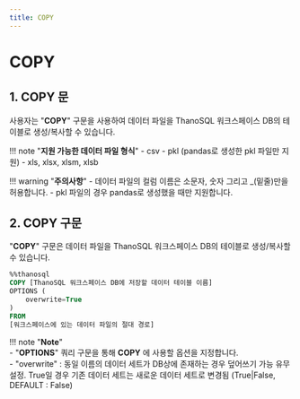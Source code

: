 ```yaml
---
title: COPY
---
```


# __COPY__

## __1. COPY  문__

사용자는 "__COPY__" 구문을 사용하여 데이터 파일을 ThanoSQL 워크스페이스 DB의 테이블로 생성/복사할 수 있습니다. 

!!! note "__지원 가능한 데이터 파일 형식__"
    - csv
    - pkl (pandas로 생성한 pkl 파일만 지원)
    - xls, xlsx, xlsm, xlsb

!!! warning "__주의사항__" 
    - 데이터 파일의 컬럼 이름은 소문자, 숫자 그리고 _(밑줄)만을 허용합니다.
    - pkl 파일의 경우 pandas로 생성했을 때만 지원합니다. 


## __2. COPY 구문__

"__COPY__" 구문은 데이터 파일을 ThanoSQL 워크스페이스 DB의 테이블로 생성/복사할 수 있습니다.

```sql
%%thanosql
COPY [ThanoSQL 워크스페이스 DB에 저장할 데이터 테이블 이름] 
OPTIONS (
    overwrite=True
) 
FROM  
[워크스페이스에 있는 데이터 파일의 절대 경로]
```

!!! note "__Note__"    
    - "__OPTIONS__" 쿼리 구문을 통해 __COPY__ 에 사용할 옵션을 지정합니다.  
        - "overwrite" : 동일 이름의 데이터 세트가 DB상에 존재하는 경우 덮어쓰기 가능 유무 설정. True일 경우 기존 데이터 세트는 새로운 데이터 세트로 변경됨 (True|False, DEFAULT : False) 





